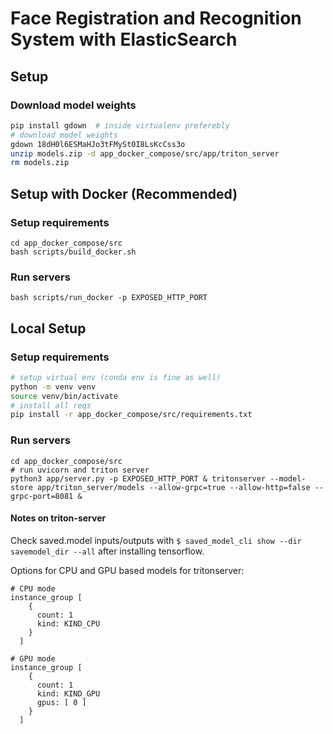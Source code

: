 # Face Registration and Recognition System with ElasticSearch


## Setup

### Download model weights

```bash
pip install gdown  # inside virtualenv preferebly
# download model weights
gdown 18dH0l6ESMaHJo3tFMySt0I8LsKcCss3o
unzip models.zip -d app_docker_compose/src/app/triton_server
rm models.zip
```

## Setup with Docker (Recommended)

### Setup requirements

```shell
cd app_docker_compose/src
bash scripts/build_docker.sh
```

### Run servers

```shell
bash scripts/run_docker -p EXPOSED_HTTP_PORT
```

## Local Setup

### Setup requirements

```bash
# setup virtual env (conda env is fine as well)
python -m venv venv
source venv/bin/activate
# install all reqs
pip install -r app_docker_compose/src/requirements.txt
```

### Run servers

```shell
cd app_docker_compose/src
# run uvicorn and triton server
python3 app/server.py -p EXPOSED_HTTP_PORT & tritonserver --model-store app/triton_server/models --allow-grpc=true --allow-http=false --grpc-port=8081 &
```

#### Notes on triton-server

Check saved.model inputs/outputs with `$ saved_model_cli show --dir savemodel_dir --all` after installing tensorflow.

Options for CPU and GPU based models for tritonserver:

    # CPU mode
    instance_group [
        {
          count: 1
          kind: KIND_CPU
        }
      ]

    # GPU mode
    instance_group [
        {
          count: 1
          kind: KIND_GPU
          gpus: [ 0 ]
        }
      ]
